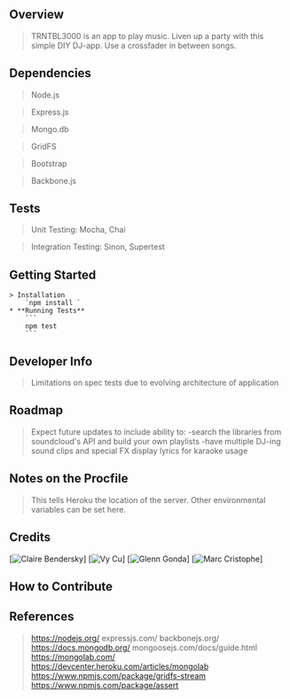

## Overview ##
> TRNTBL3000 is an app to play music. Liven up a party with this simple DIY DJ-app. Use a crossfader in between songs. 

## Dependencies ##
> Node.js 

> Express.js

> Mongo.db

> GridFS

> Bootstrap

> Backbone.js

## Tests ##
> Unit Testing: Mocha, Chai

> Integration Testing: Sinon, Supertest

## Getting Started ##

	> Installation
		`npm install `
	* **Running Tests**
		```
		npm test
		```

## Developer Info ##
> Limitations on spec tests due to evolving architecture of application

## Roadmap ##
> Expect future updates to include ability to:
	-search the libraries from soundcloud's API and build your own playlists
	-have multiple DJ-ing sound clips and special FX
	display lyrics for karaoke usage

## Notes on the Procfile ##
> This tells Heroku the location of the server. Other environmental variables can be set here.

## Credits ##
[![Claire Bendersky](https://github.com/cdersky)]
[![Vy Cu](https://github.com/veeweeherman)]
[![Glenn Gonda](https://github.com/alohaglenn)]
[![Marc Cristophe](https://github.com/fusupo)]

## How to Contribute ##

## References ##
> https://nodejs.org/
> expressjs.com/
> backbonejs.org/
> https://docs.mongodb.org/
> mongoosejs.com/docs/guide.html
> https://mongolab.com/
> https://devcenter.heroku.com/articles/mongolab
> https://www.npmjs.com/package/gridfs-stream
> https://www.npmjs.com/package/assert
